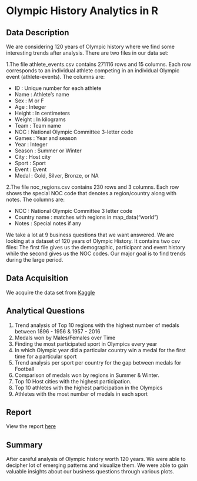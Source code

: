 # Olympic History Analytics in R

## Data Description

We are considering 120 years of Olympic history where we find some interesting trends after analysis. There are two files in our data set:

1.The file athlete_events.csv contains 271116 rows and 15 columns. Each row corresponds to an individual athlete competing in an individual Olympic event (athlete-events). The columns are:

- ID : Unique number for each athlete
- Name : Athlete’s name
- Sex : M or F
- Age : Integer
- Height : In centimeters
- Weight : In kilograms
- Team : Team name
- NOC : National Olympic Committee 3-letter code
- Games : Year and season
- Year : Integer
- Season : Summer or Winter
- City : Host city
- Sport : Sport
- Event : Event
- Medal : Gold, Silver, Bronze, or NA

2.The file noc_regions.csv contains 230 rows and 3 columns. Each row shows the special NOC code that denotes a region/country along with notes. The columns are:

- NOC : National Olympic Committee 3 letter code
- Country name : matches with regions in map_data(“world”)
- Notes : Special notes if any

We take a lot at 9 business questions that we want answered.
We are looking at a dataset of 120 years of Olympic History. 
It contains two csv files: The first file gives us the demographic, participant and event history while the second gives us the NOC codes. Our major goal is to find trends during the large period. 

## Data Acquisition

We acquire the data set from [Kaggle](https://www.kaggle.com/heesoo37/120-years-of-olympic-historyathletes-and-results?select=athlete_events.csv)

## Analytical Questions

1. Trend analysis of Top 10 regions with the highest number of medals between 1896 - 1956 & 1957 - 2016
2. Medals won by Males/Females over Time
3. Finding the most participated sport in Olympics every year
4. In which Olympic year did a particular country win a medal for the first time for a particular sport
5. Trend analysis per sport per country for the gap between medals for Football
6. Comparison of medals won by regions in Summer & Winter.	
7. Top 10 Host cities with the highest participation.
8. Top 10 athletes with the highest participation in the Olympics
9. Athletes with the most number of medals in each sport

## Report
View the report [here](https://github.com/Thomas-George-T/Olympic-History-Analytics-in-R/blob/main/Olympic-History.pdf)

## Summary
After careful analysis of Olympic history worth 120 years. We were able to decipher lot of emerging patterns and visualize them. We were able to gain valuable insights about our business questions through various plots.
